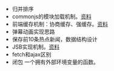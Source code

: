 - 归并排序
- commonjs的模块加载机制。[资料](https://javascript.ruanyifeng.com/nodejs/module.html)
- 前端缓存机制：协商缓存、强缓存。[资料](https://juejin.im/post/5c22ee806fb9a049fb43b2c5#heading-3)
- 弹幕动画实现思路
- 保存前10条热点新闻，数据结构设计
- JSB实现机制。[资料](https://juejin.im/post/5abca877f265da238155b6bc#heading-4)
- fetch和ajax区别
- 闭包
一个拥有外部环境变量的函数。